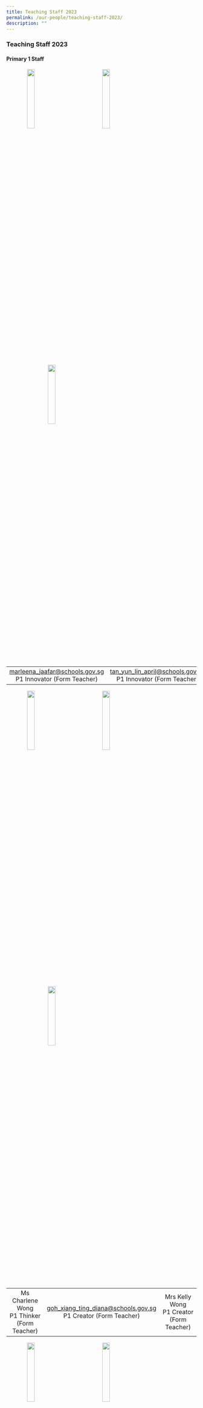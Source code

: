 ```yaml
---
title: Teaching Staff 2023
permalink: /our-people/teaching-staff-2023/
description: ""
---
```


### **Teaching Staff 2023**

#### **Primary 1 Staff**
<img src="/images/p1staff1.jpg" style="width:20%;margin-left:55px;" align = "left">
<img src="/images/p1staff2.jpg" style="width:20%;margin-left:95px;" align = "left">
<img src="/images/p1staff3.jpg" style="width:20%;margin-left:110px;" align = "left">

<br clear="left">

|  |  |  |
|:---:|:---:|:---:|
| [marleena\_jaafar@schools.gov.sg](mailto:marleena_jaafar@schools.gov.sg)<br>P1 Innovator (Form Teacher) | [tan\_yun\_lin\_april@schools.gov.sg](mailto:tan_yun_lin_april@schools.gov.sg)<br>P1 Innovator (Form Teacher) | [chen\_zhaochen@schools.gov.sg](mailto:chen_zhaochen@schools.gov.sg)<br>P1 Thinker (Form Teacher) |

<img src="/images/p1staff4.jpg" style="width:20%;margin-left:55px;" align = "left">
<img src="/images/p1staff5.jpg" style="width:20%;margin-left:95px;" align = "left">
<img src="/images/p1staff6.jpg" style="width:20%;margin-left:110px;" align = "left">

<br clear="left">

|  |  |  |
|:---:|:---:|:---:|
| Ms Charlene Wong<br>P1 Thinker (Form Teacher) | [goh\_xiang\_ting\_diana@schools.gov.sg](mailto:goh_xiang_ting_diana@schools.gov.sg)<br>P1 Creator (Form Teacher) | Mrs Kelly Wong<br>P1 Creator (Form Teacher) |

<img src="/images/p1staff7.jpg" style="width:20%;margin-left:55px;" align = "left">
<img src="/images/p1staff8.jpg" style="width:20%;margin-left:95px;" align = "left">
<img src="/images/p1staff9.jpg" style="width:20%;margin-left:110px;" align = "left">

<br clear="left">

|  |  |  |
|:---:|:---:|:---:|
| [Liew\_ZHI\_LING\_GERALDINE@schools.gov.sg](mailto:Liew_ZHI_LING_GERALDINE@schools.gov.sg)<br>P1 Reflector (Form teacher) | [dayana\_ismail@schools.gov.sg](mailto:Liew_ZHI_LING_GERALDINE@schools.gov.sg)<br>P1 Reflector (Form teacher) | [Kang\_Pei\_Yee\_Evelyn@schools.gov.sg](mailto:Kang_Pei_Yee_Evelyn@schools.gov.sg)<br>P1 Inventor (Form Teacher) |

<img src="/images/p1staff10.jpg" style="width:20%;margin-left:55px;" align = "left">
<img src="/images/p1staff11.jpg" style="width:20%;margin-left:95px;" align = "left">
<img src="/images/p1staff12.jpg" style="width:20%;margin-left:110px;" align = "left">

<br clear="left">

|  |  |  |
|:---:|:---:|:---:|
| [sumathi\_krishnasamy@schools.gov.sg](mailto:sumathi_krishnasamy@schools.gov.sg)<br>P1 Inventor (Form Teacher) | [goh\_ching\_xian\_vivian@schools.gov.sg](mailto:marleena_jaafar@schools.gov.sg)<br>P1 Inquirer (Form-Teacher) | [norain\_ahmad@schools.gov.sg](mailto:norain_ahmad@schools.gov.sg)<br>P1 Inquirer (From Teacher) |

<img src="/images/p1staff13.jpg" style="width:20%;margin-left:55px;" align = "left">
<img src="/images/p1staff14.jpg" style="width:20%;margin-left:95px;" align = "left">
<img src="/images/p1staff15.jpg" style="width:20%;margin-left:110px;" align = "left">

<br clear="left">

|  |  |  |
|:---:|:---:|:---:|
| [toh\_xue\_le\_cheryl@schools.gov.sg](mailto:toh_xue_le_cheryl@schools.gov.sg)<br>P1 Explorer (Form Teacher) | [hong\_bee\_yuen@schools.gov.sg](mailto:lai_hui_ming@schools.gov.sg)<br>P1 Explorer (Form Teacher) | [Cheong\_shu\_hui@schools.gov.sg](mailto:ong_zhi_yong_gary@schools.gov.sg)<br>P1 Discoverer (Form Teacher) |

<img src="/images/p1staff16.jpg" style="width:20%;margin-left:55px;" align = "left">

<br clear="left">

|  |
|:---|
| [yeo\_puay\_koon\_alice@schools.gov.sg](mailto:tan_rachel@schools.gov.sg) <br>P1 Discoverer(Form Teacher) |

#### **Primary 2 Staff**
<img src="/images/p2staff1.jpg" style="width:20%;margin-left:55px;" align = "left">
<img src="/images/p2staff2.jpg" style="width:20%;margin-left:95px;" align = "left">
<img src="/images/p2staff3.jpg" style="width:20%;margin-left:110px;" align = "left">

<br clear="left">

|  |  |  |
|:---:|:---:|:---:|
| [wee\_si\_ya\_dorcas@schools.gov.sg](mailto:wee_si_ya_dorcas@schools.gov.sg)<br>P2 Innovator (Form Teacher) | [suzanah\_yahaya@schools.gov.sg](mailto:suzanah_yahaya@schools.gov.sg)<br>P2 Innovator (Form Teacher) | [Michael\_Joseph@schools.gov.sg](mailto:Michael_Joseph@schools.gov.sg)<br>P2 Thinker (Form Teacher) |

<img src="/images/p2staff4.jpg" style="width:20%;margin-left:55px;" align = "left">
<img src="/images/p2staff5.jpg" style="width:20%;margin-left:95px;" align = "left">
<img src="/images/p2staff6.jpg" style="width:20%;margin-left:110px;" align = "left">

<br clear="left">

|  |  |  |
|:---:|:---:|:---:|
| [nur\_ainninah\_noor\_muhamed@schools.gov.sg](mailto:nur_ainninah_noor_muhamed@schools.gov.sg)<br>P2 Thinker (Form Teacher) | [eka\_syafiqah\_ahmad\_nasir@schools.gov.sg](mailto:eka_syafiqah_ahmad_nasir@schools.gov.sg)<br>P2 Creator (Form Teacher)	| [chang\_ma\_li@schools.gov.sg](mailto:chang_ma_li@schools.gov.sg)<br>P2 Creator (Form Teacher) |

<img src="/images/p2staff7.jpg" style="width:20%;margin-left:55px;" align = "left">
<img src="/images/p2staff8.jpg" style="width:20%;margin-left:95px;" align = "left">
<img src="/images/p2staff9.jpg" style="width:20%;margin-left:110px;" align = "left">

<br clear="left">

|  |  |  |
|:---:|:---:|:---:|
| [md\_farouk\_rahim@schools.gov.sg](mailto:md_farouk_rahim@schools.gov.sg)<br>P2 Reflector (Form Teacher) | Ms Tessari <br>P2 Reflector (Form Teacher) | [lin\_suting@schools.gov.sg](mailto:lin_suting@schools.gov.sg)<br>P2 Inventor (Form Teacher) |

<img src="/images/p2staff10.jpg" style="width:20%;margin-left:55px;" align = "left">
<img src="/images/p2staff11.jpg" style="width:20%;margin-left:95px;" align = "left">
<img src="/images/p2staff12.jpg" style="width:20%;margin-left:110px;" align = "left">

<br clear="left">

|  |  |  |
|:---:|:---:|:---:|
| [koh\_meow\_li@schools.gov.sg](mailto:tay_aik_poh@schools.gov.sg)<br>P2 Inventor (Form Teacher) | [choo\_chai\_fang@schools.gov.sg](mailto:cheong_shu_hui@schools.gov.sg)<br>P2 Inquirer (Form Teacher) | [arani\_zuliffah@schools.gov.sg](mailto:arani_zuliffah@schools.gov.sg)<br>P2 Inquirer (Form Teacher) |

<img src="/images/p2staff13.jpg" style="width:20%;margin-left:55px;" align = "left">
<img src="/images/p2staff14.jpg" style="width:20%;margin-left:95px;" align = "left">
<img src="/images/p2staff15.jpg" style="width:20%;margin-left:110px;" align = "left">

<br clear="left">

|  |  |  |
|:---:|:---:|:---:|
| [sai\_syamla\_krisna@schools.gov.sg](mailto:sai_syamla_krisna@schools.gov.sg)<br>P2 Explorer (Form Teacher) | [lai\_hui\_ming@schools.gov.sg](mailto:sai_syamla_krisna@schools.gov.sg)<br>P2 Explorer (Form Teacher) | [ong\_zhi\_yong\_gary@schools.gov.sg](mailto:lin_suting@schools.gov.sg)<br>P2 Discoverer (Form Teacher) |

<img src="/images/p2staff16.jpg" style="width:20%;margin-left:55px;" align = "left">

<br clear="left">

|  |
|:---|
| [tan\_rachel@schools.gov.sg](mailto:tan_yun_lin_april@schools.gov.sg)<br>P2 Discoverer (Form Teacher) |

#### **Primary 3 Staff**
<img src="/images/p3staff1.jpg" style="width:20%;margin-left:55px;" align = "left">
<img src="/images/p3staff2.jpg" style="width:20%;margin-left:95px;" align = "left">
<img src="/images/p3staff3.jpg" style="width:20%;margin-left:110px;" align = "left">

<br clear="left">

|  |  |  |
|:---:|:---:|:---:|
| [ng\_kwee\_hiong@schools.gov.sg](mailto:ng_kwee_hiong@schools.gov.sg)<br>P3 Innovator (Form Teacher) | [zhang\_lingxia@schools.gov.sg](mailto:zhang_lingxia@schools.gov.sg)<br>P3 Innovator (Form Teacher) | [ang\_shih\_piow\_stanley@schools.gov.sg](mailto:ang_shih_piow_stanley@schools.gov.sg)<br>P3 Thinker (Form Teacher) |

<img src="/images/p3staff4.jpg" style="width:20%;margin-left:55px;" align = "left">
<img src="/images/p3staff5.jpg" style="width:20%;margin-left:95px;" align = "left">
<img src="/images/p3staff6.jpg" style="width:20%;margin-left:110px;" align = "left">

<br clear="left">

|  |  |  |
|:---:|:---:|:---:|
| [thasneem\_parveen\_sirazudee@schools.gov.sg](mailto:thasneem_parveen_sirazudee@schools.gov.sg)<br>P3 Thinker (Form Teacher) | [hirman\_abdul\_rahim@schools.gov.sg](mailto:hirman_abdul_rahim@schools.gov.sg)<br>P3 Creator (Form Teacher) | [choon\_yoke\_chan\_felicia@schools.gov.sg](mailto:choon_yoke_chan_felicia@schools.gov.sg)<br>P3 Creator (Form Teacher) |

<img src="/images/p3staff7.jpg" style="width:20%;margin-left:55px;" align = "left">
<img src="/images/p3staff8.jpg" style="width:20%;margin-left:95px;" align = "left">
<img src="/images/p3staff9.jpg" style="width:20%;margin-left:110px;" align = "left">

<br clear="left">

|  |  |  |
|:---:|:---:|:---:|
| [saleha\_hashim@schools.gov.sg](mailto:saleha_hashim@schools.gov.sg)<br>P3 Reflector (Form Teacher) | [tay\_aik\_poh@schools.gov.sg](mailto:tay_aik_poh@schools.gov.sg)<br>P3 Reflector (Form Teacher) | [glenda\_ding\_shi\_yu@schools.gov.sg](mailto:glenda_ding_shi_yu@schools.gov.sg)<br>P3 Inventor (Form Teacher) |

<img src="/images/p3staff10.jpg" style="width:20%;margin-left:55px;" align = "left">
<img src="/images/p3staff11.jpg" style="width:20%;margin-left:95px;" align = "left">
<img src="/images/p3staff12.jpg" style="width:20%;margin-left:110px;" align = "left">

<br clear="left">

|  |  |  |
|:---:|:---:|:---:|
| [nootan\_rai@schools.gov.sg](mailto:nootan_rai@schools.gov.sg)<br>P3 Inventor (Form Teacher) | [thilagavathi\_kumarasamy@schools.gov.sg](mailto:thilagavathi_kumarasamy@schools.gov.sg)<br>P3 Inquirer (Form Teacher) | Ms Norla<br>P3 Inquirer (Form Teacher) |

#### **Primary 4 Staff**
<img src="/images/p4staff1.jpg" style="width:20%;margin-left:55px;" align = "left">
<img src="/images/p4staff2.jpg" style="width:20%;margin-left:95px;" align = "left">
<img src="/images/p4staff3.jpg" style="width:20%;margin-left:110px;" align = "left">

<br clear="left">

|  |  |  |
|:---:|:---:|:---:|
| [siti\_nadia\_abdul\_rahman@schools.gov.sg](mailto:siti_nadia_abdul_rahman@schools.gov.sg)<br>P4 Innovator (Form Teacher) | [quek\_ser\_kwang@schools.gov.sg](mailto:quek_ser_kwang@schools.gov.sg)<br>P4 Innovator (Form Teacher) | [nicholas\_chang\_wenjie@schools.gov.sg](mailto:nicholas_chang_wenjie@schools.gov.sg)<br>P4 Thinker (Form Teacher) |

<img src="/images/p4staff4.jpg" style="width:20%;margin-left:55px;" align = "left">
<img src="/images/p4staff5.jpg" style="width:20%;margin-left:95px;" align = "left">
<img src="/images/p4staff6.jpg" style="width:20%;margin-left:110px;" align = "left">

<br clear="left">

|  |  |  |
|:---:|:---:|:---:|
| [ning\_ning\_a@schools.gov.sg](mailto:ning_ning_a@schools.gov.sg)<br>P4 Thinker (Form Teacher) | [ivan\_tan\_seng\_hock@schools.gov.sg](mailto:ivan_tan_seng_hock@schools.gov.sg)<br>P4 Creator (Form Teacher) | [teh\_chai\_choo@schools.gov.sg](mailto:ning_ning_a@schools.gov.sg)<br>P4 Creator (Form Teacher) |

<img src="/images/p4staff7.jpg" style="width:20%;margin-left:55px;" align = "left">
<img src="/images/p4staff8.jpg" style="width:20%;margin-left:95px;" align = "left">
<img src="/images/p4staff9.jpg" style="width:20%;margin-left:110px;" align = "left">

<br clear="left">

|  |  |  |
|:---:|:---:|:---:|
| [chong\_hwei\_hwei@schools.gov.sg](mailto:Lee_JIE_YEE@schools.gov.sg)<br>P4 Reflector (Form Teacher) | [zhang\_bingjie\_a@schools.gov.sg](mailto:zhang_bingjie_a@schools.gov.sg)<br>P4 Reflector (Form Teacher) | [sin\_chui\_yi\_doreen@schools.gov.sg](mailto:sin_chui_yi_doreen@schools.gov.sg)<br>P4 Inventor (Form Teacher) |

<img src="/images/p4staff10.jpg" style="width:20%;margin-left:55px;" align = "left">
<img src="/images/p4staff11.jpg" style="width:20%;margin-left:95px;" align = "left">
<img src="/images/p4staff12.jpg" style="width:20%;margin-left:110px;" align = "left">

<br clear="left">

|  |  |  |
|:---:|:---:|:---:|
| [chua\_siew\_fen@schools.gov.sg](mailto:sin_chui_yi_doreen@schools.gov.sg)<br>P4 Inventor (Form Teacher) | [fatin\_yasirah\_mohd\_yazid@schools.gov.sg](mailto:fatin_yasirah_mohd_yazid@schools.gov.sg)<br>P4 Inquirer (Form Teacher) | [lim\_yi\_ting\_cylvi@schools.gov.sg](mailto:lim_yi_ting_cylvi@schools.gov.sg)<br>P4 Inquirer (Form Teacher) |

<img src="/images/p4staff13.jpg" style="width:20%;margin-left:135px;" align = "left">
<img src="/images/p4staff14.jpg" style="width:20%;margin-left:225px;" align = "left">

<br clear="left">

|  |  |
|:---:|:---:|
| [Tan\_CHOO\_KEOW\_VERONICA@schools.gov.sg](http://Tan_CHOO_KEOW_VERONICA@schools.gov.sg%20/)<br>P4 Explorer (Form Teacher) | [ng\_kah\_suan@schools.gov.sg](http://Tan_CHOO_KEOW_VERONICA@schools.gov.sg%20/)<br>P4 Explorer (Form Teacher) |

#### **Primary 5 Staff**
<img src="/images/p5staff1.jpg" style="width:20%;margin-left:55px;" align = "left">
<img src="/images/p5staff2.jpg" style="width:20%;margin-left:95px;" align = "left">
<img src="/images/p5staff3.jpg" style="width:20%;margin-left:110px;" align = "left">

<br clear="left">

|  |  |  |
|:---:|:---:|:---:|
| [brenda\_joan\_perera@schools.gov.sg](mailto:brenda_joan_perera@schools.gov.sg)<br>P5 Innovator (Form Teacher) | [hu\_wanchun@schools.gov.sg](mailto:hu_wanchun@schools.gov.sg)<br>P5 Innovator (Form Teacher) | [ramani\_prabhu\_r\_kalamohan@schools.gov.sg](mailto:ramani_prabhu_r_kalamohan@schools.gov.sg)<br>P5 Thinker (Form Teacher) |

<img src="/images/p5staff4.jpg" style="width:20%;margin-left:55px;" align = "left">
<img src="/images/p5staff5.jpg" style="width:20%;margin-left:95px;" align = "left">
<img src="/images/p5staff6.jpg" style="width:20%;margin-left:110px;" align = "left">

<br clear="left">

|  |  |  |
|:---:|:---:|:---:|
| [zhang\_yiyang@schools.gov.sg](mailto:zhang_yiyang@schools.gov.sg)<br>P5 Thinker (Form Teacher) | [tay\_siak\_ching@schools.gov.sg](mailto:tay_siak_ching@schools.gov.sg)<br>P5 Creator (Form Teacher) | [Chua\_Chun\_Hua\_A@schools.gov.sg](mailto:Chua_Chun_Hua_A@schools.gov.sg)<br>P5 Creator (Form Teacher) |

<img src="/images/p5staff7.jpg" style="width:20%;margin-left:55px;" align = "left">
<img src="/images/p5staff8.jpg" style="width:20%;margin-left:95px;" align = "left">
<img src="/images/p5staff9.jpg" style="width:20%;margin-left:110px;" align = "left">

<br clear="left">

|  |  |  |
|:---:|:---:|:---:|
| [tan\_su\_hui\_a@schools.gov.sg](mailto:tan_su_hui_a@schools.gov.sg)<br>P5 Reflector (Form Teacher) | [choo\_yong\_guan@schools.gov.sg](mailto:choo_yong_guan@schools.gov.sg)<br>P5 Reflector (Form Teacher) | [lin\_qizhen@schools.gov.sg](mailto:lin_qizhen@schools.gov.sg)<br>P5 Inventor (Form Teacher) |

<img src="/images/p5staff10.jpg" style="width:20%;margin-left:55px;" align = "left">
<img src="/images/p5staff11.jpg" style="width:20%;margin-left:95px;" align = "left">
<img src="/images/p5staff12.jpg" style="width:20%;margin-left:110px;" align = "left">

<br clear="left">

|  |  |  |
|:---:|:---:|:---:|
| [karen\_goh@schools.gov.sg](mailto:karen_goh@schools.gov.sg)<br>P5 Inventor (Form Teacher) | [nur\_nurul\_shahqairani\_azmi@schools.gov.sg](mailto:nur_nurul_shahqairani_azmi@schools.gov.sg)<br>P5 Inquirer (Form Teacher) | [Tjio\_Giem\_Swat@schools.gov.sg](mailto:Tjio_Giem_Swat@schools.gov.sg)<br>P5 Inquirer (Form Teacher) |

<img src="/images/p5staff13.jpg" style="width:20%;margin-left:55px;" align = "left">
<img src="/images/p5staff14.jpg" style="width:20%;margin-left:95px;" align = "left">
<img src="/images/p5staff15.jpg" style="width:20%;margin-left:110px;" align = "left">

<br clear="left">

|  |  |  |
|:---:|:---:|:---:|
| [parveen\_begum\_gulam\_razul@schools.gov.sg](mailto:parveen_begum_gulam_razul@schools.gov.sg)<br>P5 Explorer (Form Teacher) | [edwin\_yu@schools.gov.sg](mailto:edwin_yu@schools.gov.sg)<br>P5 Explorer (Form Teacher) | [chia\_der\_sheng@schools.gov.sg](mailto:chia_der_sheng@schools.gov.sg)<br>P5 Discoverer (Form Teacher) |

<img src="/images/p5staff16.jpg" style="width:20%;margin-left:55px;" align = "left">

<br clear="left">

|  |
|:---|
| [devika\_murugaiah@schools.gov.sg](mailto:devika_murugaiah@schools.gov.sg)<br>P5 Discoverer (Form Teacher) |

#### **Primary 6 Staff**
<img src="/images/p6staff1.jpg" style="width:20%;margin-left:55px;" align = "left">
<img src="/images/p6staff2.jpg" style="width:20%;margin-left:95px;" align = "left">
<img src="/images/p6staff3.jpg" style="width:20%;margin-left:110px;" align = "left">

<br clear="left">

|  |  |  |
|:---:|:---:|:---:|
| [deborah\_moses@schools.gov.sg](mailto:deborah_moses@schools.gov.sg)<br>P6 Innovator (Form Teacher) | [enn\_cai\_ying@schools.gov.sg](mailto:enn_cai_ying@schools.gov.sg)<br>P6 Innovator (Form Teacher) | [usha\_ramachandra@schools.gov.sg](mailto:usha_ramachandra@schools.gov.sg)<br>P6 Thinker (Form Teacher) |

<img src="/images/p6staff4.jpg" style="width:20%;margin-left:55px;" align = "left">
<img src="/images/p6staff5.jfif" style="width:20%;margin-left:95px;" align = "left">
<img src="/images/p6staff6.jpg" style="width:20%;margin-left:110px;" align = "left">

<br clear="left">

|  |  |  |
|:---:|:---:|:---:|
| [chen\_kaiying@schools.gov.sg](mailto:chen_kaiying@schools.gov.sg)<br>P6 Thinker (Form Teacher) | [Ong\_YI\_QI\_randolph@schools.gov.sg](mailto:Ong_YI_QI_randolph@schools.gov.sg)<br>P6 Creator (Form Teacher) | [ong\_yiu\_yah@schools.gov.sg](mailto:ong_yiu_yah@schools.gov.sg)<br>P6 Creator (Form Teacher) |

<img src="/images/p6staff7.jpg" style="width:20%;margin-left:55px;" align = "left">
<img src="/images/p6staff8.jpg" style="width:20%;margin-left:95px;" align = "left">
<img src="/images/p6staff9.jpg" style="width:20%;margin-left:110px;" align = "left">

<br clear="left">

|  |  |  |
|:---:|:---:|:---:|
| [rozanah\_abdul\_rahim@schools.gov.sg](mailto:rozanah_abdul_rahim@schools.gov.sg)<br>P6 Reflector (Form Teacher) | [teo\_hwee\_keng@schools.gov.sg](mailto:teo_hwee_keng@schools.gov.sg)<br>P6 Reflector (Form Teacher) | [tan\_wei\_jian@schools.gov.sg](mailto:tan_wei_jian@schools.gov.sg)<br>P6 Inventor (Form Teacher) |

<img src="/images/p6staff10.jpg" style="width:20%;margin-left:55px;" align = "left">
<img src="/images/p6staff11.jpg" style="width:20%;margin-left:95px;" align = "left">
<img src="/images/p6staff12.jpg" style="width:20%;margin-left:110px;" align = "left">

<br clear="left">

|  |  |  |
|:---:|:---:|:---:|
| [hazlina\_mohamed\_maideen@schools.gov.sg](mailto:hazlina_mohamed_maideen@schools.gov.sg)<br>P6 Inventor (Form Teacher) | [parameswary\_sivarajah@schools.gov.sg](mailto:parameswary_sivarajah@schools.gov.sg)<br>P6 Inquirer (Form Teacher) | [han\_yu\_chin@schools.gov.sg](mailto:han_yu_chin@schools.gov.sg)<br>P6 Inquirer (Form Teacher) |

#### **Sen Officers**
<img src="/images/senofficer1.jpg" style="width:20%;margin-left:55px;" align = "left">
<img src="/images/senofficer2.jpg" style="width:20%;margin-left:95px;" align = "left">
<img src="/images/senofficer3.jpg" style="width:20%;margin-left:110px;" align = "left">

<br clear="left">

|  |  |  |
|:---:|:---:|:---:|
| [koh\_bee\_cheng@schools.gov.sg](mailto:koh_bee_cheng@schools.gov.sg) | [chew\_poh\_choo@schools.gov.sg](mailto:chew_poh_choo@schools.gov.sg) | [nurazimah\_azman@schools.gov.sg](mailto:nurazimah_azman@schools.gov.sg) |

<img src="/images/senofficer.jpg" style="width:20%;margin-left:55px;" align = "left">

<br clear="left">

|  |
|:---|
| [farhana\_hassan@schools.gov.sg](mailto:farhana_hassan@schools.gov.sg) |